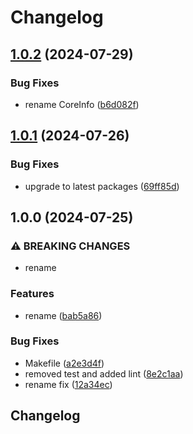 # Changelog

## [1.0.2](https://github.com/VU-ASE/dummy-service/compare/v1.0.1...v1.0.2) (2024-07-29)


### Bug Fixes

* rename CoreInfo ([b6d082f](https://github.com/VU-ASE/dummy-service/commit/b6d082f4453c2642a746ed8fd7f80c43251d310e))

## [1.0.1](https://github.com/VU-ASE/dummy-service/compare/v1.0.0...v1.0.1) (2024-07-26)


### Bug Fixes

* upgrade to latest packages ([69ff85d](https://github.com/VU-ASE/dummy-service/commit/69ff85d02f32f63abfc3592e453c9da3d680deba))

## 1.0.0 (2024-07-25)


### ⚠ BREAKING CHANGES

* rename

### Features

* rename ([bab5a86](https://github.com/VU-ASE/dummy-service/commit/bab5a86415bc69cb156f39788d782fd1e27c7ea1))


### Bug Fixes

* Makefile ([a2e3d4f](https://github.com/VU-ASE/dummy-service/commit/a2e3d4fe4a76b755ec6149c9213d43f369ff897f))
* removed test and added lint ([8e2c1aa](https://github.com/VU-ASE/dummy-service/commit/8e2c1aa96045b604b6ce730a87de487dc5bdc202))
* rename fix ([12a34ec](https://github.com/VU-ASE/dummy-service/commit/12a34ec74debad07c8daa485117603ddff8b3de5))

## Changelog
